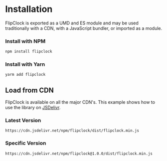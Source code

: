 # Installation

FlipClock is exported as a UMD and ES module and may be used traditionally with
a CDN, with a JavaScript bundler, or imported as a module.

### Install with NPM

```bash
npm install flipclock
```

### Install with Yarn

```bash
yarm add flipclock
```

## Load from CDN

FlipClock is available on all the major CDN's. This example shows how to use
the library on [JSDelivr](https://www.jsdelivr.com/).

### Latest Version

```
https://cdn.jsdelivr.net/npm/flipclock/dist/flipclock.min.js
```

### Specific Version

```
https://cdn.jsdelivr.net/npm/flipclock@1.0.0/dist/flipclock.min.js
```
